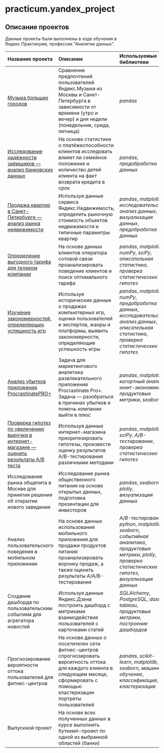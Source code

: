 # practicum.yandex_project


## Описание проектов 

Данные проекты были выполнены в ходе обучения в Яндекс.Практикуме, профессии "Аналитик данных".

| Название проекта | Описание | Используемые библиотеки | 
| :---------------------- | :---------------------- | :---------------------- |
| [Музыка больших городов](big_cities_music) | Сравнение предпочтений пользователей Яндекс.Музыки из Москвы и Санкт-Петербурга в зависимости от времени (утро и вечер) и дня недели (понедельник, среда, пятница)| *pandas* |
|[Исследование надёжности заёмщиков — анализ банковских данных](https://github.com/MiroslavaVelichko/practicum.yandex_project/tree/main/borrower%20reliability%20analysis) | На основе статистики о платёжеспособности клиентов исследовать влияет ли семейное положение и количество детей клиента на факт возврата кредита в срок | *pandas*, *предобработка данных*|
|[Продажа квартир в Санкт-Петербурге — анализ рынка недвижимости](real_estate_market_analysis) | Используя данные сервиса Яндекс.Недвижимость, определить рыночную стоимость объектов недвижимости и типичные параметры квартир | *pandas*, *matplotlib*, *исследовательский анализ данных*, *визуализация данных*, *предобработка данных* |
|[Определение выгодного тарифа для телеком компании](telecom) | На основе данных клиентов оператора сотовой связи проанализировать поведение клиентов и поиск оптимального тарифа | *pandas*, *matplotlib*, *numPy*, *sciPy*, *описательная статистика*, *проверка статистических гипотез* |
|[Изучение закономерностей, определяющих успешность игр](games) | Используя исторические данные о продажах компьютерных игр, оценки пользователей и экспертов, жанры и платформы, выявить закономерности, определяющие успешность игры | *pandas*, *matplotlib*, *numPy*, *предобработка данных*, *исследовательский анализ данных*, *описательная статистика*, *проверка статистических гипотез* |
|[Анализ убытков приложения ProcrastinatePRO+](procrastinate_pro) | Задача для маркетингового аналитика развлекательного приложения Procrastinate Pro+. Задача — разобраться в причинах убытков и помочь компании выйти в плюс | *pandas*, *matplotlib*, *когортный анализ*, *юнит-экономика*, *продуктовые метрики*, *seaborn* |
| [Проверка гипотез по увеличению выручки в интернет-магазине — оценить результаты A/B теста](AB_test) | Используя данные интернет-магазина приоритезировать гипотезы, произвести оценку результатов A/B-тестирования различными методами | *pandas*, *matplotlib*, *sciPy*, *A/B-тестирование*, *проверка статистических гипотез* |
|  Исследования рынка общепита в Москве для принятия решения об открытии нового заведения | Исследование рынка общественного питания на основе открытых данных, подготовка презентации для инвесторов | *pandas*, *seaborn*, *plotly*, *визуализация данных*|
| Анализ пользовательского поведения в мобильном приложении | На основе данных использования мобильного приложения для продажи продуктов питания проанализировать воронку продаж, а также оценить результаты A/A/B-тестирования | *A/B-тестирование*, *python*, *matplotlib*, *seaborn*, *cобытийная аналитика*, *продуктовые метрики*, *plotly*, *проверка статистических гипотез*, *визуализация данных* |
| Создание дашборда по пользовательским событиям для агрегатора новостей | Используя данные Яндекс.Дзена построить дашборд с метриками взаимодействия пользователей с карточками статей | *SQLAlchemy*, *PostgreSQL*, *dash*, *tableau*, *продуктовые метрики*, *построение дашбордов* |
|Прогнозирование вероятности оттока пользователей для фитнес-центров |На основе данных о посетителях сети фитнес-центров спрогнозировать вероятность оттока для каждого клиента в следующем месяце, сформировать с помощью кластеризации портреты пользователей | *pandas*, *scikit-learn*, *matplotlib*, *seaborn*, *машинное обучение*, *классификация*, *кластеризация* |
|Выпускной проект| На основе всех полученных данных в курсе выполнить буткемп-проект по одной из выбранной областей (банки) | |

